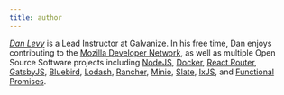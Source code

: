 ```yaml
---
title: author
---
```


[*Dan Levy*](https://www.danlevy.net/) is a Lead Instructor at Galvanize. In his free time, Dan enjoys contributing to the [Mozilla Developer Network](https://developer.mozilla.org/en-US/docs/Web/API/Fetch_API/Using_Fetch), as well as multiple Open Source Software projects including [NodeJS](https://github.com/nodejs/nodejs.org), [Docker](https://github.com/moby/moby), [React Router](https://github.com/ReactTraining/react-router/), [GatsbyJS](https://github.com/gatsbyjs/gatsby), [Bluebird](https://github.com/petkaantonov/bluebird), [Lodash](https://github.com/lodash/lodash), [Rancher](https://github.com/rancher/rancher), [Minio](https://github.com/minio/minio), [Slate](https://github.com/lord/slate), [IxJS](https://github.com/ReactiveX/IxJS), and [Functional Promises](https://github.com/functional-promises/functional-promises).


